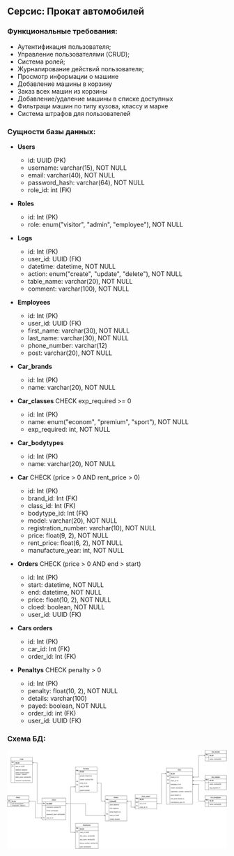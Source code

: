 ## Серсис: Прокат автомобилей

### Функциональные требования:

- Аутентификация пользователя;
- Управление пользователями (CRUD);
- Система ролей;
- Журналирование действий пользователя;
- Просмотр информации о машине
- Добавление машины в корзину
- Заказ всех машин из корзины
- Добавление/удаление машины в списке доступных
- Фильтраци машин по типу кузова, классу и марке
- Система штрафов для пользователей

### Сущности базы данных:

- **Users**
    - id: UUID (PK)
    - username: varchar(15), NOT NULL
    - email: varchar(40), NOT NULL
    - password\_hash: varchar(64), NOT NULL
    - role_id: int (FK)

- **Roles**
    - id: Int (PK)
    - role: enum("visitor", "admin", "employee"), NOT NULL

- **Logs**
    - id: Int (PK)
    - user\_id: UUID (FK)
    - datetime: datetime, NOT NULL
    - action: enum("create", "update", "delete"), NOT NULL
    - table\_name: varchar(20), NOT NULL
    - comment: varchar(100), NOT NULL

- **Employees**
    - id: Int (PK)
    - user\_id: UUID (FK)
    - first\_name: varchar(30), NOT NULL
    - last\_name: varchar(30), NOT NULL
    - phone\_number: varchar(12)
    - post: varchar(20), NOT NULL

- **Car\_brands**
    - id: Int (PK)
    - name: varchar(20), NOT NULL

- **Car\_classes** CHECK exp_required >= 0
    - id: Int (PK)
    - name: enum("econom", "premium", "sport"), NOT NULL
    - exp_required: int, NOT NULL

- **Car\_bodytypes**
    - id: Int (PK)
    - name: varchar(20), NOT NULL

- **Car** CHECK (price > 0 AND rent_price > 0)
    - id: Int (PK)
    - brand\_id: Int (FK)
    - class\_id: Int (FK)
    - bodytype\_id: Int (FK)
    - model: varchar(20), NOT NULL
    - registration_number: varchar(10), NOT NULL
    - price: float(9, 2), NOT NULL
    - rent_price: float(6, 2), NOT NULL
    - manufacture_year: int, NOT NULL

- **Orders** CHECK (price > 0 AND end > start)
    - id: Int (PK)
    - start: datetime, NOT NULL
    - end: datetime, NOT NULL
    - price: float(10, 2), NOT NULL
    - cloed: boolean, NOT NULL
    - user_id: UUID (FK)

- **Cars orders** 
    - id: Int (PK)
    - car\_id: Int (FK)
    - order\_id: Int (FK)

- **Penaltys** CHECK penalty > 0
    - id: Int (PK)
    - penalty: float(10, 2), NOT NULL
    - details: varchar(100)
    - payed: boolean, NOT NULL
    - order_id: int (FK)
    - user_id: UUID (FK)

### Cхема БД:
![Scheme](./DB.drawio.svg)
